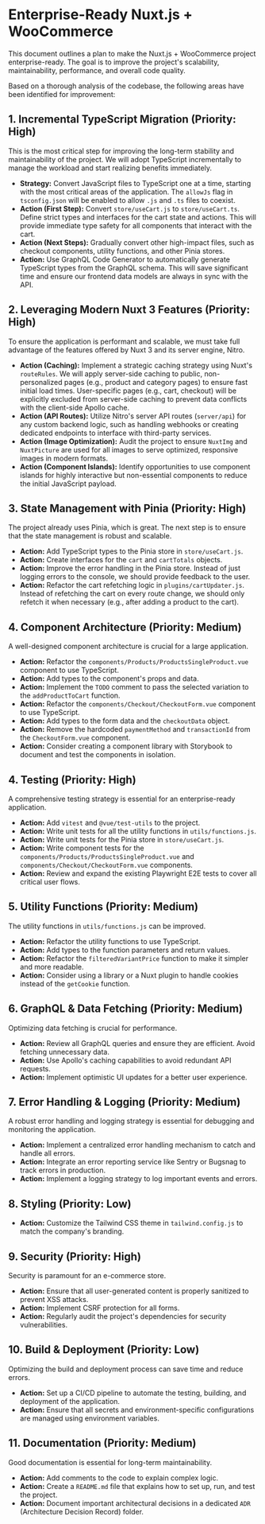 # Enterprise-Ready Nuxt.js + WooCommerce

This document outlines a plan to make the Nuxt.js + WooCommerce project enterprise-ready. The goal is to improve the project's scalability, maintainability, performance, and overall code quality.

Based on a thorough analysis of the codebase, the following areas have been identified for improvement:

## 1. Incremental TypeScript Migration (Priority: High)

This is the most critical step for improving the long-term stability and maintainability of the project. We will adopt TypeScript incrementally to manage the workload and start realizing benefits immediately.

*   **Strategy:** Convert JavaScript files to TypeScript one at a time, starting with the most critical areas of the application. The `allowJs` flag in `tsconfig.json` will be enabled to allow `.js` and `.ts` files to coexist.
*   **Action (First Step):** Convert `store/useCart.js` to `store/useCart.ts`. Define strict types and interfaces for the cart state and actions. This will provide immediate type safety for all components that interact with the cart.
*   **Action (Next Steps):** Gradually convert other high-impact files, such as checkout components, utility functions, and other Pinia stores.
*   **Action:** Use GraphQL Code Generator to automatically generate TypeScript types from the GraphQL schema. This will save significant time and ensure our frontend data models are always in sync with the API.

## 2. Leveraging Modern Nuxt 3 Features (Priority: High)

To ensure the application is performant and scalable, we must take full advantage of the features offered by Nuxt 3 and its server engine, Nitro.

*   **Action (Caching):** Implement a strategic caching strategy using Nuxt's `routeRules`. We will apply server-side caching to public, non-personalized pages (e.g., product and category pages) to ensure fast initial load times. User-specific pages (e.g., cart, checkout) will be explicitly excluded from server-side caching to prevent data conflicts with the client-side Apollo cache.
*   **Action (API Routes):** Utilize Nitro's server API routes (`server/api`) for any custom backend logic, such as handling webhooks or creating dedicated endpoints to interface with third-party services.
*   **Action (Image Optimization):** Audit the project to ensure `NuxtImg` and `NuxtPicture` are used for all images to serve optimized, responsive images in modern formats.
*   **Action (Component Islands):** Identify opportunities to use component islands for highly interactive but non-essential components to reduce the initial JavaScript payload.

## 3. State Management with Pinia (Priority: High)

The project already uses Pinia, which is great. The next step is to ensure that the state management is robust and scalable.

*   **Action:** Add TypeScript types to the Pinia store in `store/useCart.js`.
*   **Action:** Create interfaces for the `cart` and `cartTotals` objects.
*   **Action:** Improve the error handling in the Pinia store. Instead of just logging errors to the console, we should provide feedback to the user.
*   **Action:** Refactor the cart refetching logic in `plugins/cartUpdater.js`. Instead of refetching the cart on every route change, we should only refetch it when necessary (e.g., after adding a product to the cart).

## 4. Component Architecture (Priority: Medium)

A well-designed component architecture is crucial for a large application.

*   **Action:** Refactor the `components/Products/ProductsSingleProduct.vue` component to use TypeScript.
*   **Action:** Add types to the component's props and data.
*   **Action:** Implement the `TODO` comment to pass the selected variation to the `addProductToCart` function.
*   **Action:** Refactor the `components/Checkout/CheckoutForm.vue` component to use TypeScript.
*   **Action:** Add types to the form data and the `checkoutData` object.
*   **Action:** Remove the hardcoded `paymentMethod` and `transactionId` from the `CheckoutForm.vue` component.
*   **Action:** Consider creating a component library with Storybook to document and test the components in isolation.

## 4. Testing (Priority: High)

A comprehensive testing strategy is essential for an enterprise-ready application.

*   **Action:** Add `vitest` and `@vue/test-utils` to the project.
*   **Action:** Write unit tests for all the utility functions in `utils/functions.js`.
*   **Action:** Write unit tests for the Pinia store in `store/useCart.js`.
*   **Action:** Write component tests for the `components/Products/ProductsSingleProduct.vue` and `components/Checkout/CheckoutForm.vue` components.
*   **Action:** Review and expand the existing Playwright E2E tests to cover all critical user flows.

## 5. Utility Functions (Priority: Medium)

The utility functions in `utils/functions.js` can be improved.

*   **Action:** Refactor the utility functions to use TypeScript.
*   **Action:** Add types to the function parameters and return values.
*   **Action:** Refactor the `filteredVariantPrice` function to make it simpler and more readable.
*   **Action:** Consider using a library or a Nuxt plugin to handle cookies instead of the `getCookie` function.

## 6. GraphQL & Data Fetching (Priority: Medium)

Optimizing data fetching is crucial for performance.

*   **Action:** Review all GraphQL queries and ensure they are efficient. Avoid fetching unnecessary data.
*   **Action:** Use Apollo's caching capabilities to avoid redundant API requests.
*   **Action:** Implement optimistic UI updates for a better user experience.

## 7. Error Handling & Logging (Priority: Medium)

A robust error handling and logging strategy is essential for debugging and monitoring the application.

*   **Action:** Implement a centralized error handling mechanism to catch and handle all errors.
*   **Action:** Integrate an error reporting service like Sentry or Bugsnag to track errors in production.
*   **Action:** Implement a logging strategy to log important events and errors.

## 8. Styling (Priority: Low)

*   **Action:** Customize the Tailwind CSS theme in `tailwind.config.js` to match the company's branding.

## 9. Security (Priority: High)

Security is paramount for an e-commerce store.

*   **Action:** Ensure that all user-generated content is properly sanitized to prevent XSS attacks.
*   **Action:** Implement CSRF protection for all forms.
*   **Action:** Regularly audit the project's dependencies for security vulnerabilities.

## 10. Build & Deployment (Priority: Low)

Optimizing the build and deployment process can save time and reduce errors.

*   **Action:** Set up a CI/CD pipeline to automate the testing, building, and deployment of the application.
*   **Action:** Ensure that all secrets and environment-specific configurations are managed using environment variables.

## 11. Documentation (Priority: Medium)

Good documentation is essential for long-term maintainability.

*   **Action:** Add comments to the code to explain complex logic.
*   **Action:** Create a `README.md` file that explains how to set up, run, and test the project.
*   **Action:** Document important architectural decisions in a dedicated `ADR` (Architecture Decision Record) folder.
